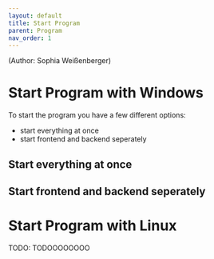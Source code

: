 ```yaml
---
layout: default
title: Start Program
parent: Program
nav_order: 1
---
```

(Author: Sophia Weißenberger) 
# Start Program with Windows

To start the program you have a few different options: 
   * start everything at once
   * start frontend and backend seperately

## Start everything at once



## Start frontend and backend seperately 


# Start Program with Linux

TODO: TODOOOOOOOO 
